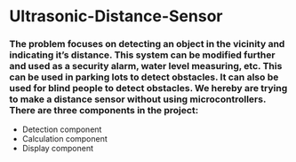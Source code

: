 # Ultrasonic-Distance-Sensor
### The problem focuses on detecting an object in the vicinity and indicating it’s distance. This system can be modified further and used as a security alarm, water level measuring, etc. This can be used in parking lots to detect obstacles. It can also be used for blind people to detect obstacles. We hereby are trying to make a distance sensor without using microcontrollers. There are three components in the project:
- Detection component
- Calculation component
- Display component
